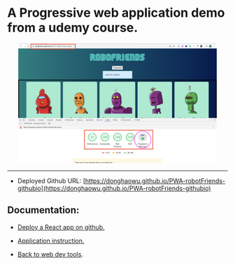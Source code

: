 # A Progressive web application demo from a udemy course.

<p align="center">
<img src="./assets/p12-16.png" width=90%>
</p>

--------------------------------------------------------------

- Deployed Github URL:
[https://donghaowu.github.io/PWA-robotFriends-githubio](https://donghaowu.github.io/PWA-robotFriends-githubio)

## Documentation:
- [Deploy a React app on github.](https://dev.to/yuribenjamin/how-to-deploy-react-app-in-github-pages-2a1f)

- [Application instruction.](https://github.com/DonghaoWu/WebDev-tools-demo/blob/master/Performance-Part2/Progressive-Web-App.md)
- [Back to web dev tools](https://github.com/DonghaoWu/WebDev-tools-demo).